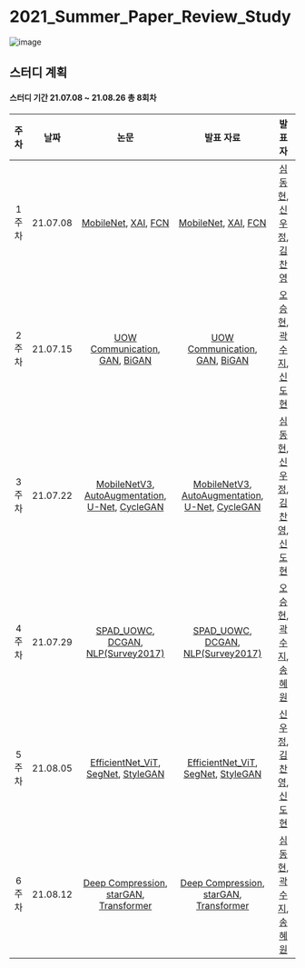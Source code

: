 # 2021_Summer_Paper_Review_Study
![image](https://user-images.githubusercontent.com/44921488/124939633-3c5c1e00-e044-11eb-81d5-fdea5008b5fc.png)
## 스터디 계획
#### 스터디 기간 21.07.08 ~ 21.08.26 총 8회차
|주차|날짜|논문|발표 자료|발표자|
|:---:|:---:|:---:|:---:|:---:|
1주차|21.07.08|[MobileNet](https://arxiv.org/pdf/1704.04861.pdf), [XAI](https://arxiv.org/pdf/2009.10639.pdf), [FCN](https://arxiv.org/pdf/1411.4038.pdf)  |[MobileNet](https://github.com/sejongsmarcle/2021_Summer_Paper_Review_Study/blob/main/210708/210708_MobileNet_v1_%EC%8B%AC%EB%8F%99%ED%98%84.pdf), [XAI](https://github.com/sejongsmarcle/2021_Summer_Paper_Review_Study/blob/main/210708/210708_XAI_%EC%8B%A0%EC%9A%B0%EC%A0%95.pdf), [FCN](https://github.com/sejongsmarcle/2021_Summer_Paper_Review_Study/blob/main/210708/210708_FCN_%EA%B9%80%EC%B0%AC%EC%98%81.pdf)| [심동현](https://github.com/Sim-Dong-Hyun), [신우정](https://github.com/Hannah-SWJ), [김찬영](https://github.com/kochanha)|
2주차|21.07.15|[UOW Communication](https://ieeexplore.ieee.org/document/7450595), [GAN](https://papers.nips.cc/paper/2014/file/5ca3e9b122f61f8f06494c97b1afccf3-Paper.pdf), [BiGAN](https://arxiv.org/pdf/1605.09782v7.pdf)  |[UOW Communication](https://github.com/sejongsmarcle/2021_Summer_Paper_Review_Study/blob/main/210715/210715_UOWC_%EC%98%A4%EC%8A%B9%ED%98%84.pdf), [GAN](https://github.com/sejongsmarcle/2021_Summer_Paper_Review_Study/blob/main/210715/210715_GAN_%EA%B3%BD%EC%88%98%EC%A7%80.pdf), [BiGAN](https://github.com/sejongsmarcle/2021_Summer_Paper_Review_Study/blob/main/210715/210715_BiGAN_%EC%8B%A0%EB%8F%84%ED%98%84.pdf)| [오승현](https://github.com/IHateCommunistParty), [곽수지](https://github.com/suzyrhkr), [신도현](https://github.com/dotterShin)|
3주차|21.07.22|[MobileNetV3](https://arxiv.org/pdf/1905.02244.pdf), [AutoAugmentation](https://arxiv.org/pdf/2107.05384.pdf), [U-Net](https://arxiv.org/pdf/1505.04597.pdf), [CycleGAN](https://arxiv.org/pdf/1703.10593.pdf)  |[MobileNetV3](https://github.com/sejongsmarcle/2021_Summer_Paper_Review_Study/blob/main/210722/210722_MobileNetv3_%EC%8B%AC%EB%8F%99%ED%98%84.pdf), [AutoAugmentation](https://github.com/sejongsmarcle/2021_Summer_Paper_Review_Study/blob/main/210722/210722_AutoAugmentation_for_multilabel_classification_%EC%8B%A0%EC%9A%B0%EC%A0%95.pdf), [U-Net](https://github.com/sejongsmarcle/2021_Summer_Paper_Review_Study/blob/main/210722/210722_UNet_%EA%B9%80%EC%B0%AC%EC%98%81.pdf), [CycleGAN](https://github.com/sejongsmarcle/2021_Summer_Paper_Review_Study/blob/main/210722/210722_CycleGAN_%EC%8B%A0%EB%8F%84%ED%98%84.pdf)| [심동현](https://github.com/Sim-Dong-Hyun), [신우정](https://github.com/Hannah-SWJ), [김찬영](https://github.com/kochanha), [신도현](https://github.com/dotterShin)|
4주차|21.07.29|[SPAD_UOWC](https://ieeexplore.ieee.org/document/8962099), [DCGAN](https://arxiv.org/abs/1511.06434), [NLP(Survey2017)](https://arxiv.org/abs/1708.02709)  |[SPAD_UOWC](https://github.com/sejongsmarcle/2021_Summer_Paper_Review_Study/blob/main/210729/210729_SPAD_UOWC_%EC%98%A4%EC%8A%B9%ED%98%84.pdf), [DCGAN](https://github.com/sejongsmarcle/2021_Summer_Paper_Review_Study/blob/main/210729/210729_DCGAN_%EA%B3%BD%EC%88%98%EC%A7%80.pdf), [NLP(Survey2017)](https://github.com/sejongsmarcle/2021_Summer_Paper_Review_Study/blob/main/210729/210729_NLP(Survey2017)_%EC%86%A1%ED%98%9C%EC%9B%90.pdf)| [오승현](https://github.com/IHateCommunistParty), [곽수지](https://github.com/suzyrhkr), [송혜원](https://github.com/lovelyysong)|
5주차|21.08.05|[EfficientNet_ViT](https://arxiv.org/pdf/2107.02612.pdf), [SegNet](https://arxiv.org/pdf/1511.00561.pdf), [StyleGAN](https://arxiv.org/pdf/1812.04948.pdf) |[EfficientNet_ViT](https://github.com/sejongsmarcle/2021_Summer_Paper_Review_Study/blob/main/210805/210805_EfficientNet_ViT_%EC%8B%A0%EC%9A%B0%EC%A0%95.pdf), [SegNet](https://github.com/sejongsmarcle/2021_Summer_Paper_Review_Study/blob/main/210805/210805_SegNet_%EA%B9%80%EC%B0%AC%EC%98%81.pdf), [StyleGAN](https://github.com/sejongsmarcle/2021_Summer_Paper_Review_Study/blob/main/210805/210805_StyleGAN_%EC%8B%A0%EB%8F%84%ED%98%84.pdf)| [신우정](https://github.com/Hannah-SWJ), [김찬영](https://github.com/kochanha), [신도현](https://github.com/dotterShin)|
6주차|21.08.12|[Deep Compression](https://arxiv.org/pdf/1510.00149.pdf), [starGAN](https://arxiv.org/pdf/1711.09020.pdf), [Transformer](https://arxiv.org/pdf/1706.03762)  |[Deep Compression](https://github.com/sejongsmarcle/2021_Summer_Paper_Review_Study/blob/main/210812/210812_Deep_Compression_%EC%8B%AC%EB%8F%99%ED%98%84.pdf), [starGAN](https://github.com/sejongsmarcle/2021_Summer_Paper_Review_Study/blob/main/210812/210812_starGAN_%EA%B3%BD%EC%88%98%EC%A7%80.pdf), [Transformer](https://github.com/sejongsmarcle/2021_Summer_Paper_Review_Study/blob/main/210812/210812_Transformer_%EC%86%A1%ED%98%9C%EC%9B%90.pdf)| [심동현](https://github.com/Sim-Dong-Hyun), [곽수지](https://github.com/suzyrhkr), [송혜원](https://github.com/lovelyysong)|
